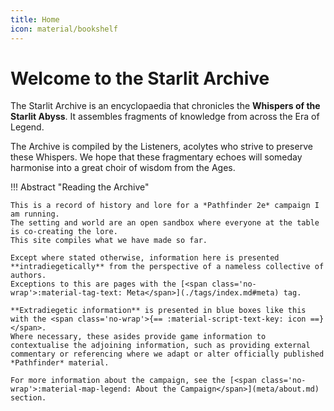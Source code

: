 ```yaml
---
title: Home
icon: material/bookshelf
---
```


# Welcome to the Starlit Archive

<span class="text-archive-title">The Starlit Archive</span> is an encyclopaedia that chronicles the **Whispers of the Starlit Abyss**.
It assembles fragments of knowledge from across the Era of Legend.

<span class="text-archive-title">The Archive</span> is compiled by the Listeners, acolytes who strive to preserve these Whispers.
We hope that these fragmentary echoes will someday harmonise into a great choir of wisdom from the Ages.
    
!!! Abstract "Reading <span class="text-archive-title">the Archive</span>"

    This is a record of history and lore for a *Pathfinder 2e* campaign I am running.
    The setting and world are an open sandbox where everyone at the table is co-creating the lore.
    This site compiles what we have made so far.

    Except where stated otherwise, information here is presented **intradiegetically** from the perspective of a nameless collective of authors.
    Exceptions to this are pages with the [<span class='no-wrap'>:material-tag-text: Meta</span>](./tags/index.md#meta) tag.
    
    **Extradiegetic information** is presented in blue boxes like this with the <span class='no-wrap'>{== :material-script-text-key: icon ==}</span>.
    Where necessary, these asides provide game information to contextualise the adjoining information, such as providing external commentary or referencing where we adapt or alter officially published *Pathfinder* material.

    For more information about the campaign, see the [<span class='no-wrap'>:material-map-legend: About the Campaign</span>](meta/about.md) section.
